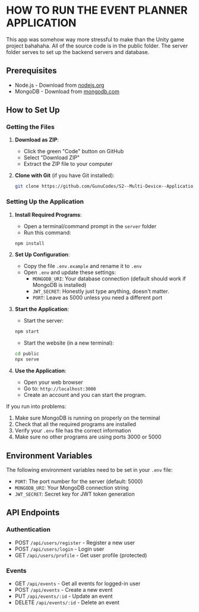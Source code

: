 # HOW TO RUN THE EVENT PLANNER APPLICATION

This app was somehow way more stressful to make than the Unity game project bahahaha. All of the source code is in the public folder. The server folder serves to set up the backend servers and database.

## Prerequisites
- Node.js - Download from [nodejs.org](https://nodejs.org)
- MongoDB - Download from [mongodb.com](https://www.mongodb.com/try/download/community)

## How to Set Up

### Getting the Files

1. **Download as ZIP**:
   - Click the green "Code" button on GitHub
   - Select "Download ZIP"
   - Extract the ZIP file to your computer

2. **Clone with Git** (if you have Git installed):
   ```bash
   git clone https://github.com/GunuCodes/S2--Multi-Device--Application--Assessment
   ```

### Setting Up the Application

1. **Install Required Programs**:
   - Open a terminal/command prompt in the `server` folder
   - Run this command:
   ```bash
   npm install
   ```

2. **Set Up Configuration**:
   - Copy the file `.env.example` and rename it to `.env`
   - Open `.env` and update these settings:
     - `MONGODB_URI`: Your database connection (default should work if MongoDB is installed)
     - `JWT_SECRET`: Honestly just type anything, doesn't matter.
     - `PORT`: Leave as 5000 unless you need a different port

3. **Start the Application**:
   - Start the server:
   ```bash
   npm start
   ```
   - Start the website (in a new terminal):
   ```bash
   cd public
   npx serve
   ```

4. **Use the Application**:
   - Open your web browser
   - Go to: `http://localhost:3000`
   - Create an account and you can start the program.

If you run into problems:
1. Make sure MongoDB is running on properly on the terminal
2. Check that all the required programs are installed
3. Verify your `.env` file has the correct information
4. Make sure no other programs are using ports 3000 or 5000

## Environment Variables

The following environment variables need to be set in your `.env` file:

- `PORT`: The port number for the server (default: 5000)
- `MONGODB_URI`: Your MongoDB connection string
- `JWT_SECRET`: Secret key for JWT token generation

## API Endpoints

### Authentication
- POST `/api/users/register` - Register a new user
- POST `/api/users/login` - Login user
- GET `/api/users/profile` - Get user profile (protected)

### Events
- GET `/api/events` - Get all events for logged-in user
- POST `/api/events` - Create a new event
- PUT `/api/events/:id` - Update an event
- DELETE `/api/events/:id` - Delete an event
